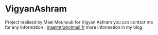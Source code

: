 # VigyanAshram
Project realised by Mael Mouhoub for Vigyan Ashram 
you can contact me for any information : maelmt@hotmail.fr more information in my blog 
